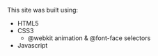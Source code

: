 This site was built using:
 - HTML5
 - CSS3
    - @webkit animation & @font-face selectors
 - Javascript